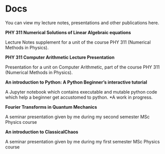 # Docs
You can view my lecture notes, presentations and other publications here. 

**PHY 311 Numerical Solutions of Linear Algebraic equations**

Lecture Notes supplement for a unit of the course PHY 311 (Numerical Methods in Physics).

**PHY 311 Computer Arithmetic Lecture Presentation**

Presentation for a unit on Computer Arithmetic, part of the course PHY 311 (Numerical Methods in Physics).

**An introduction to Python: A Python Beginner’s interactive tutorial**

A Jupyter notebook which contains executable and mutable python code which help a beginner get accustomed to python. *A work in progress.

**Fourier Transforms in Quantum Mechanics**

A seminar presentation given by me during my second semester MSc Physics course

**An introduction to ClassicalChaos**

A seminar presentation given by me during my first semester MSc Physics course

